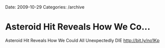 Date: 2009-10-29
Categories: /archive

# Asteroid Hit Reveals How We Co...

Asteroid Hit Reveals How We Could All Unexpectedly DIE <a href="http://bit.ly/no1Kp" rel="nofollow">http://bit.ly/no1Kp</a>
